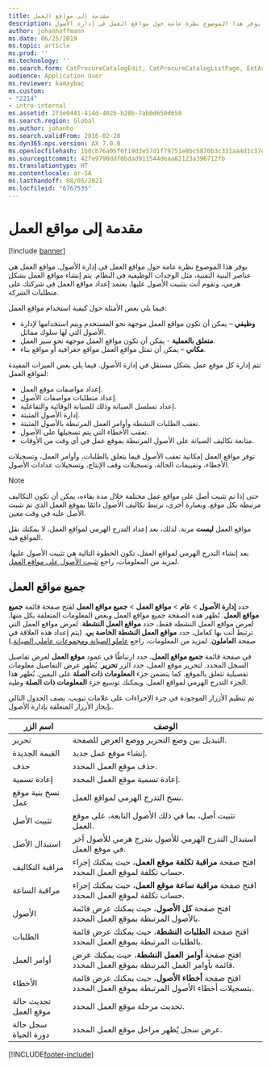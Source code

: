 ```yaml
---
title: مقدمة إلى مواقع العمل
description: يوفر هذا الموضوع نظرة عامة حول مواقع العمل في إدارة الأصول.
author: johanhoffmann
ms.date: 06/25/2019
ms.topic: article
ms.prod: ''
ms.technology: ''
ms.search.form: CatProcureCatalogEdit, CatProcureCatalogListPage, EntAssetFunctionalLocationEditSubLocations, EntAssetFunctionalLocationLookup, EntAssetFunctionalLocationRename, EntAssetFunctionalLocation
audience: Application User
ms.reviewer: kamaybac
ms.custom:
- "2214"
- intro-internal
ms.assetid: 2f3e0441-414d-402b-b28b-7ab0d650d658
ms.search.region: Global
ms.author: johanho
ms.search.validFrom: 2016-02-28
ms.dyn365.ops.version: AX 7.0.0
ms.openlocfilehash: 1b0cb76a05f0f19d3e57d1f79751e8bc5870b3c331aa4d1c37ec8dfde0a3c6d5
ms.sourcegitcommit: 42fe9790ddf0bdad911544deaa82123a396712fb
ms.translationtype: HT
ms.contentlocale: ar-SA
ms.lasthandoff: 08/05/2021
ms.locfileid: "6767535"
---
```

# <a name="introduction-to-functional-locations"></a>مقدمة إلى مواقع العمل

[!include [banner](../../includes/banner.md)]

 

يوفر هذا الموضوع نظرة عامة حول مواقع العمل في إدارة الأصول. مواقع العمل هي عناصر البنية التقنية، مثل الوحدات الوظيفية في النظام. يتم إنشاء مواقع العمل بشكل هرمي، وتقوم أنت بتثبيت الأصول عليها. يعتمد إعداد مواقع العمل في شركتك على متطلبات الشركة.

فيما يلي بعض الأمثلة حول كيفية استخدام مواقع العمل:

- **وظيفي** – يمكن أن تكون مواقع العمل موجهة نحو المستخدم ويتم استخدامها لإدارة الأصول التي لها سلوك مماثل.
- **متعلق بالعملية** - يمكن أن تكون مواقع العمل موجهة نحو سير العمل.
- **مكاني** – يمكن أن تمثل مواقع العمل مواقع جغرافية أو مواقع بناء.

تتم إدارة كل موقع عمل بشكل مستقل في إدارة الأصول. فيما يلي بعض الميزات المفيدة لمواقع العمل:

- إعداد مواصفات موقع العمل.
- إعداد متطلبات مواصفات الأصول.
- إعداد تسلسل الصيانة وذلك للصيانة الوقائية والتفاعلية.
- إدارة الأصول المثبتة.
- تعقب الطلبات النشطة وأوامر العمل المرتبطة بالأصول المثبتة.
- تعقب الأخطاء التي يتم تسجيلها على الأصول.
- متابعة تكاليف الصيانة على الأصول المرتبطة بموقع عمل في أي وقت من الأوقات.

توفر مواقع العمل إمكانية تعقب الأصول فيما يتعلق بالطلبات، وأوامر العمل، وتسجيلات الأخطاء، وتقييمات الحالة، وتسجيلات وقف الإنتاج، وتسجيلات عدادات الأصول.

> [!NOTE]
> حتى إذا تم تثبيت أصل على مواقع عمل مختلفة خلال مدة بقاءه، يمكن أن تكون التكاليف مرتبطة بكل موقع. وبعبارة أخرى، ترتبط تكاليف الأصول دائمًا بموقع العمل الذي تم تثبيت الأصل عليه في وقت معين.

مواقع العمل **ليست** مرنة. لذلك، بعد إعداد التدرج الهرمي لمواقع العمل، لا يمكنك نقل المواقع فيه. 

بعد إنشاء التدرج الهرمي لمواقع العمل، تكون الخطوة التالية هي تثبيت الأصول عليها. لمزيد من المعلومات، راجع [تثبيت الأصول على مواقع العمل](../functional-locations/install-objects-on-functional-locations.md).

## <a name="all-functional-locations"></a>جميع مواقع العمل

حدد **إدارة الأصول** \> **عام** \> **مواقع العمل** \> **جميع مواقع العمل** لفتح صفحة قائمة **جميع مواقع العمل**. تُظهر هذه الصفحة جميع مواقع العمل وبعض المعلومات المتعلقة بكل منها. لعرض مواقع العمل النشطة فقط، حدد **مواقع العمل النشطة**. لعرض مواقع العمل التي ترتبط أنت بها كعامل، حدد **مواقع العمل النشطة الخاصة بي**. (يتم إعداد هذه العلاقة في صفحة **العاملون**. لمزيد من المعلومات، راجع [عاملو الصيانة ومجموعات عاملي الصيانة](../setup-for-objects/workers-and-worker-groups.md).)

في صفحة قائمة **جميع مواقع العمل**، حدد ارتباطًا في عمود **موقع العمل** لعرض تفاصيل السجل المحدد. لتحرير موقع العمل، حدد الزر **تحرير**. يُظهر عرض التفاصيل معلومات تفصيلية تتعلق بالموقع. كما يتضمن جزء **المعلومات ذات الصلة** على اليمين. يُظهر هذا الجزء التدرج الهرمي لمواقع العمل. ويمكنك توسيع جزء **المعلومات ذات الصلة** وطيه.

تم تنظيم الأزرار الموجودة في جزء الإجراءات على علامات تبويب. يصف الجدول التالي بإيجاز الأزرار المتعلقة بإدارة الأصول.

| اسم الزر                         | الوصف                                                                                                                                  |
|-------------------------------------|----------------------------------------------------------------------------------------------------------------------------------------------|
| تحرير                                | التبديل بين وضع التحرير ووضع العرض للصفحة.                                                                                         |
| القيمة الجديدة                                 | إنشاء موقع عمل جديد.                                                                                                            |
| حذف                              | حذف موقع العمل المحدد.                                                                                                     |
| إعادة تسمية                              | إعادة تسمية موقع العمل المحدد.                                                                                                     |
| نسخ بنية موقع عمل  | نسخ التدرج الهرمي لمواقع العمل.                                                                                                      |
| تثبيت الأصل                       | تثبيت أصل، بما في ذلك الأصول التابعة، على موقع العمل.                                                                        |
| استبدال الأصل                       | استبدال التدرج الهرمي للأصول بتدرج هرمي للأصول آخر في موقع العمل.                                                         |
| مراقبة التكاليف                        | افتح صفحة **مراقبة تكلفة موقع العمل**، حيث يمكنك إجراء حساب تكلفة لموقع العمل المحدد.                |
| مراقبة الساعة                        | افتح صفحة **مراقبة ساعة موقع العمل**، حيث يمكنك إجراء حساب تكلفة لموقع العمل المحدد.                |
| الأصول                              | افتح صفحة **كل الأصول**، حيث يمكنك عرض قائمة بالأصول المرتبطة بموقع العمل المحدد.                      |
| الطلبات                            | افتح صفحة **الطلبات النشطة**، حيث يمكنك عرض قائمة بالطلبات المرتبطة بموقع العمل المحدد.               |
| أوامر العمل                         | افتح صفحة **أوامر العمل النشطة**، حيث يمكنك عرض قائمة بأوامر العمل المرتبطة بموقع العمل المحدد.         |
| الأخطاء                              | افتح صفحة **أخطاء الأصول**، حيث يمكنك عرض قائمة بتسجيلات أخطاء الأصول المرتبطة بموقع العمل المحدد. |
| تحديث حالة موقع العمل    | تحديث مرحلة موقع العمل المحدد.                                                                                        |
| سجل حالة دورة الحياة                 | عرض سجل يُظهر مراحل موقع العمل المحدد.                                                                        |


[!INCLUDE[footer-include](../../../includes/footer-banner.md)]